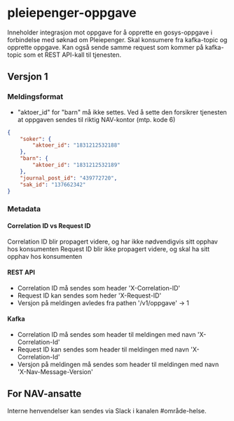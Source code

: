 # pleiepenger-oppgave

Inneholder integrasjon mot oppgave for å opprette en gosys-oppgave i forbindelse med søknad om Pleiepenger.
Skal konsumere fra kafka-topic og opprette oppgave.
Kan også sende samme request som kommer på kafka-topic som et REST API-kall til tjenesten.

## Versjon 1
### Meldingsformat
- "aktoer_id" for "barn" må ikke settes. Ved å sette den forsikrer tjenesten at oppgaven sendes til riktig NAV-kontor (mtp. kode 6)
```json
{
	"soker": {
		"aktoer_id": "1831212532188"
	},
	"barn": {
        "aktoer_id": "1831212532189"
	},
	"journal_post_id": "439772720",
	"sak_id": "137662342"
}
```

### Metadata
#### Correlation ID vs Request ID
Correlation ID blir propagert videre, og har ikke nødvendigvis sitt opphav hos konsumenten
Request ID blir ikke propagert videre, og skal ha sitt opphav hos konsumenten

#### REST API
- Correlation ID må sendes som header 'X-Correlation-ID'
- Request ID kan sendes som heder 'X-Request-ID'
- Versjon på meldingen avledes fra pathen '/v1/oppgave' -> 1


#### Kafka
- Correlation ID må sendes som header til meldingen med navn 'X-Correlation-Id'
- Request ID kan sendes som header til meldingen med navn 'X-Correlation-Id'
- Versjon på meldingen må sendes som header til meldingen med navn 'X-Nav-Message-Version'

## For NAV-ansatte

Interne henvendelser kan sendes via Slack i kanalen #område-helse.
